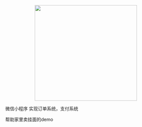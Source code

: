<p align="center">
    <a href="https://huailiang.github.io/">
    	<img src="https://huailiang.github.io/img/avatar-Alex.jpg" width="320" height="300">
    </a>
</p>


微信小程序 实现订单系统，支付系统

帮助家里卖挂面的demo
